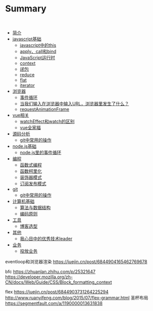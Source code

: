 # Summary
 
* [简介](README.md)
* [javascript基础](javascript/README.md)
  * [javascript中的this](javascript/this.md)
  * [apply、call和bind](javascript/apply.md)
  * [JavaScript运行时](javascript/runtime.md)
  * [context](javascript/context.md)
  * [闭包](javascript/closure.md)
  * [reduce](javascript/reduce.md)
  * [flat](javascript/flat.md)
  * [iterator](javascript/iterator.md)
* [浏览器](browser/README.md)
  * [事件循环](browser/eventloop.md)
  * [当我们输入在浏览器中输入URL，浏览器里发生了什么？](browser/browser.md)
  * [requestAnimationFrame](browser/requestAnimationFrame.md)
* [vue相关](vue/README.md)
  * [watchEffect和watch的区别](vue/watchEffect.md)
  * [vue全家福](vue/vueAll.md)
* [源码分析](source/README.md)
  * [git中常用的操作](source/http.md)
* [node.js基础](nodejs/README.md)
  * [node.js里的事件循环](nodejs/eventloop.md)
* [编程](program/README.md)
  * [函数式编程](program/fp.md)
  * [函数柯里化](program/curry.md)
  * [装饰器模式](program/decorator.md)
  * [订阅发布模式](program/subscribe.md)
* [git](javascript/README.md)
  * [git中常用的操作](javascript/loop.md)
* [计算机基础](computer/README.md)
  * [算法与数据结构](computer/arg.md)
  * [编码原则](computer/princple.md)
* [工具](tool/README.md)
  * [博客选型](tool/blog.md)
* [其他](other/README.md)
  * [我心目中的优秀技术leader](other/manage.md)
* [业务](business/README.md)
  * [投放业务](business/ad.md)


eventloop和浏览器渲染
https://juejin.cn/post/6844904165462769678

bfc
https://zhuanlan.zhihu.com/p/25321647
https://developer.mozilla.org/zh-CN/docs/Web/Guide/CSS/Block_formatting_context


flex
https://juejin.cn/post/6844903731264225294
http://www.ruanyifeng.com/blog/2015/07/flex-grammar.html
圣杯布局
https://segmentfault.com/a/1190000013631838